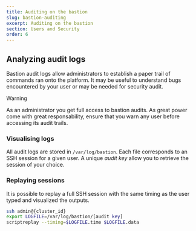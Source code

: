 ```yaml
---
title: Auditing on the bastion
slug: bastion-auditing
excerpt: Auditing on the bastion
section: Users and Security
order: 6
---
```


## Analyzing audit logs
Bastion audit logs allow administrators to establish a paper trail of commands ran onto the
platform. It may be useful to understand bugs encountered by your user or may be needed for
security audit.

> [!warning]
>
> As an administrator you get full access to bastion audits. As great power come with great
responsability, ensure that you warn any user before accessing its audit trails.
>

### Visualising logs
All audit logs are stored in `/var/log/bastion`. Each file corresponds to an SSH session for a
given user. A unique *audit key* allow you to retrieve the session of your choice. 

### Replaying sessions
It is possible to replay a full SSH session with the same timing as the user typed and
visualized the outputs.
```bash
ssh admin@{cluster_id}
export LOGFILE=/var/log/bastion/[audit key]
scriptreplay --timing=$LOGFILE.time $LOGFILE.data
```
